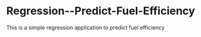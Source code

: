 # Regression--Predict-Fuel-Efficiency

This is a simple regression application to predict fuel efficiency
